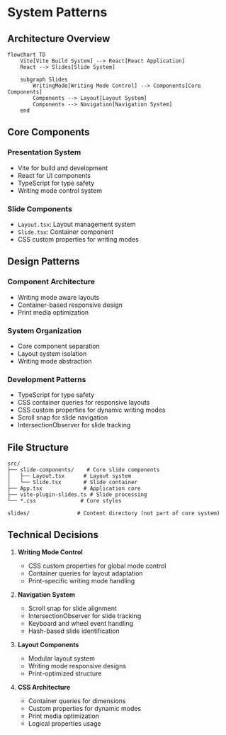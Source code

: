 # System Patterns

## Architecture Overview

```mermaid
flowchart TD
    Vite[Vite Build System] --> React[React Application]
    React --> Slides[Slide System]

    subgraph Slides
        WritingMode[Writing Mode Control] --> Components[Core Components]
        Components --> Layout[Layout System]
        Components --> Navigation[Navigation System]
    end
```

## Core Components

### Presentation System

- Vite for build and development
- React for UI components
- TypeScript for type safety
- Writing mode control system

### Slide Components

- `Layout.tsx`: Layout management system
- `Slide.tsx`: Container component
- CSS custom properties for writing modes

## Design Patterns

### Component Architecture

- Writing mode aware layouts
- Container-based responsive design
- Print media optimization

### System Organization

- Core component separation
- Layout system isolation
- Writing mode abstraction

### Development Patterns

- TypeScript for type safety
- CSS container queries for responsive layouts
- CSS custom properties for dynamic writing modes
- Scroll snap for slide navigation
- IntersectionObserver for slide tracking

## File Structure

```
src/
├── slide-components/    # Core slide components
│   ├── Layout.tsx      # Layout system
│   └── Slide.tsx       # Slide container
├── App.tsx             # Application core
├── vite-plugin-slides.ts # Slide processing
└── *.css              # Core styles

slides/               # Content directory (not part of core system)
```

## Technical Decisions

1. **Writing Mode Control**

   - CSS custom properties for global mode control
   - Container queries for layout adaptation
   - Print-specific writing mode handling

2. **Navigation System**

   - Scroll snap for slide alignment
   - IntersectionObserver for slide tracking
   - Keyboard and wheel event handling
   - Hash-based slide identification

3. **Layout Components**

   - Modular layout system
   - Writing mode responsive designs
   - Print-optimized structure

4. **CSS Architecture**
   - Container queries for dimensions
   - Custom properties for dynamic modes
   - Print media optimization
   - Logical properties usage
